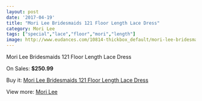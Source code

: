 ```yaml
---
layout: post
date: '2017-04-19'
title: "Mori Lee Bridesmaids 121 Floor Length Lace Dress"
category: Mori Lee
tags: ["special","lace","floor","mori","length"]
image: http://www.eudances.com/10814-thickbox_default/mori-lee-bridesmaids-121-floor-length-lace-dress.jpg
---
```

Mori Lee Bridesmaids 121 Floor Length Lace Dress

On Sales: **$250.99**
<a href="https://www.eudances.com/en/mori-lee/3458-mori-lee-bridesmaids-121-floor-length-lace-dress.html"><amp-img layout="responsive" width="600" height="600" src="//www.eudances.com/10814-thickbox_default/mori-lee-bridesmaids-121-floor-length-lace-dress.jpg" alt="Mori Lee Bridesmaids 121 Floor Length Lace Dress 0" /></a>
<a href="https://www.eudances.com/en/mori-lee/3458-mori-lee-bridesmaids-121-floor-length-lace-dress.html"><amp-img layout="responsive" width="600" height="600" src="//www.eudances.com/10818-thickbox_default/mori-lee-bridesmaids-121-floor-length-lace-dress.jpg" alt="Mori Lee Bridesmaids 121 Floor Length Lace Dress 1" /></a>
<a href="https://www.eudances.com/en/mori-lee/3458-mori-lee-bridesmaids-121-floor-length-lace-dress.html"><amp-img layout="responsive" width="600" height="600" src="//www.eudances.com/10817-thickbox_default/mori-lee-bridesmaids-121-floor-length-lace-dress.jpg" alt="Mori Lee Bridesmaids 121 Floor Length Lace Dress 2" /></a>
<a href="https://www.eudances.com/en/mori-lee/3458-mori-lee-bridesmaids-121-floor-length-lace-dress.html"><amp-img layout="responsive" width="600" height="600" src="//www.eudances.com/10816-thickbox_default/mori-lee-bridesmaids-121-floor-length-lace-dress.jpg" alt="Mori Lee Bridesmaids 121 Floor Length Lace Dress 3" /></a>
<a href="https://www.eudances.com/en/mori-lee/3458-mori-lee-bridesmaids-121-floor-length-lace-dress.html"><amp-img layout="responsive" width="600" height="600" src="//www.eudances.com/10815-thickbox_default/mori-lee-bridesmaids-121-floor-length-lace-dress.jpg" alt="Mori Lee Bridesmaids 121 Floor Length Lace Dress 4" /></a>

Buy it: [Mori Lee Bridesmaids 121 Floor Length Lace Dress](https://www.eudances.com/en/mori-lee/3458-mori-lee-bridesmaids-121-floor-length-lace-dress.html "Mori Lee Bridesmaids 121 Floor Length Lace Dress")

View more: [Mori Lee](https://www.eudances.com/en/65-mori-lee "Mori Lee")